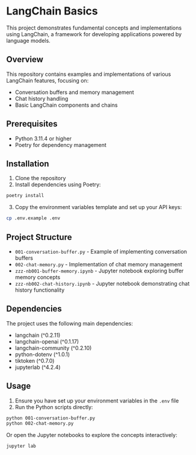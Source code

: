 # LangChain Basics

This project demonstrates fundamental concepts and implementations using LangChain, a framework for developing applications powered by language models.

## Overview

This repository contains examples and implementations of various LangChain features, focusing on:

- Conversation buffers and memory management
- Chat history handling
- Basic LangChain components and chains

## Prerequisites

- Python 3.11.4 or higher
- Poetry for dependency management

## Installation

1. Clone the repository
2. Install dependencies using Poetry:

```bash
poetry install
```

3. Copy the environment variables template and set up your API keys:

```bash
cp .env.example .env
```

## Project Structure

- `001-conversation-buffer.py` - Example of implementing conversation buffers
- `002-chat-memory.py` - Implementation of chat memory management
- `zzz-nb001-buffer-memory.ipynb` - Jupyter notebook exploring buffer memory concepts
- `zzz-nb002-chat-history.ipynb` - Jupyter notebook demonstrating chat history functionality

## Dependencies

The project uses the following main dependencies:

- langchain (^0.2.11)
- langchain-openai (^0.1.17)
- langchain-community (^0.2.10)
- python-dotenv (^1.0.1)
- tiktoken (^0.7.0)
- jupyterlab (^4.2.4)

## Usage

1. Ensure you have set up your environment variables in the `.env` file
2. Run the Python scripts directly:

```bash
python 001-conversation-buffer.py
python 002-chat-memory.py
```

Or open the Jupyter notebooks to explore the concepts interactively:

```bash
jupyter lab
```
